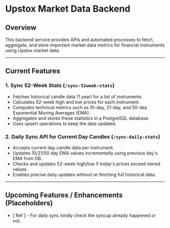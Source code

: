 # Upstox Market Data Backend

## Overview

This backend service provides APIs and automated processes to fetch, aggregate, and store important market data metrics for financial instruments using Upstox market data.

---

## Current Features

### 1. Sync 52-Week Stats (`/sync-52week-stats`)

- Fetches historical candle data (1 year) for a list of instruments.
- Calculates 52-week high and low prices for each instrument.
- Computes technical metrics such as 10-day, 21-day, and 50-day Exponential Moving Averages (EMA).
- Aggregates and stores these statistics in a PostgreSQL database.
- Uses upsert operations to keep the data updated.

### 2. Daily Sync API for Current Day Candles (`/sync-daily-stats`)

- Accepts current day candle data per instrument.
- Updates 10/21/50 day EMA values incrementally using previous day's EMA from DB.
- Checks and updates 52-week high/low if today's prices exceed stored values.
- Enables precise daily updates without re-fetching full historical data.

---

## Upcoming Features / Enhancements (Placeholders)

- [ Ref ] - For daily sync kindly check the syncup already happened or not.



